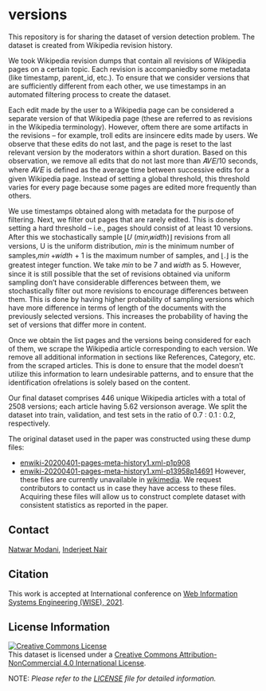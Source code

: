 # versions
This repository is for sharing the dataset of version detection problem. The dataset is created from Wikipedia revision history.

We took Wikipedia revision dumps that contain all revisions of Wikipedia pages on a certain topic. Each revision is accompaniedby some metadata (like timestamp, parent_id, etc.). To ensure that we consider versions that are sufficiently different from each other, we use timestamps in an automated filtering process to create the dataset.

Each edit made by the user to a Wikipedia page can be considered a separate version of that Wikipedia page (these are referred to as revisions in the Wikipedia terminology). However, oftem there are some artifacts in the revisions – for example, troll edits are insincere edits made by users. We observe that these edits do not last, and the page is reset to the last relevant version by the moderators within a short duration. Based on this observation, we remove all edits that do not last more than 𝐴𝑉𝐸/10 seconds, where 𝐴𝑉𝐸 is defined as the average time between successive edits for a given Wikipedia page. Instead of setting a global threshold, this threshold varies for every page because some pages are edited more frequently than others.

We use timestamps obtained along with metadata for the purpose of filtering. Next, we filter out pages that are rarely edited. This is doneby setting a hard threshold – i.e., pages should consist of at least 10 versions. After this we stochastically sample ⌊𝑈 (𝑚𝑖𝑛,𝑤𝑖𝑑𝑡ℎ)⌋ revisions from all versions, U is the uniform distribution, 𝑚𝑖𝑛 is the minimum number of samples,𝑚𝑖𝑛 +𝑤𝑖𝑑𝑡ℎ + 1 is the maximum number of samples, and ⌊.⌋ is the greatest integer function. We take 𝑚𝑖𝑛 to be 7 and 𝑤𝑖𝑑𝑡ℎ as 5. However, since it is still possible that the set of revisions obtained via uniform sampling don’t have considerable differences between them, we stochastically filter out more revisions to encourage differences between them. This is done by having higher probability of sampling versions which have more difference in terms of length of the documents with the previously selected versions. This increases the probability of having the set of versions that differ more in content.

Once we obtain the list pages and the versions being considered for each of them, we scrape the Wikipedia article corresponding to each version. We remove all additional information in sections like References, Category, etc. from the scraped articles. This is done to ensure that the model doesn’t utilize this information to learn undesirable patterns, and to ensure that the identification ofrelations is solely based on the content.

Our final dataset comprises 446 unique Wikipedia articles with a total of 2508 versions; each article having 5.62 versionson average. We split the dataset into train, validation, and test sets in the ratio of 0.7 : 0.1 : 0.2, respectively.

The original dataset used in the paper was constructed using these dump files:
- [enwiki-20200401-pages-meta-history1.xml-p1p908](https://dumps.wikimedia.org/enwiki/20200401/enwiki-20200401-pages-meta-history1.xml-p1p908.7z)
- [enwiki-20200401-pages-meta-history1.xml-p13958p14691](https://dumps.wikimedia.org/enwiki/20200401/enwiki-20200401-pages-meta-history1.xml-p13958p14691.7z)
However, these files are currently unavailable in [wikimedia](https://dumps.wikimedia.org/enwiki/). We request contributors to contact us in case they have access to these files. Acquiring these files will allow us to construct complete dataset with consistent statistics as reported in the paper.

## Contact 
[Natwar Modani](mailto:nmodani@adobe.com), [Inderjeet Nair](mailto:inair@adobe.com)

## Citation
This work is accepted at International conference on [Web Information Systems Engineering (WISE), 2021](http://www.wise-conferences.org/2021/index.html).

  
## License Information
<a rel="license" href="http://creativecommons.org/licenses/by-nc/4.0/"><img alt="Creative Commons License" style="border-width:0" src="https://i.creativecommons.org/l/by-nc/4.0/88x31.png" /></a><br />This dataset is licensed under a <a rel="license" href="http://creativecommons.org/licenses/by-nc/4.0/">Creative Commons Attribution-NonCommercial 4.0 International License</a>.

NOTE: _Please refer to the [LICENSE](./LICENSE.md) file for detailed information._
